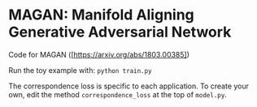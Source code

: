 # MAGAN: Manifold Aligning Generative Adversarial Network
Code for MAGAN ([https://arxiv.org/abs/1803.00385])

Run the toy example with:
```python train.py```

The correspondence loss is specific to each application. To create your own, edit the method ```correspondence_loss``` at the top of ```model.py```.